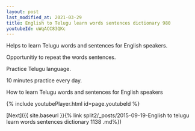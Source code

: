```yaml
---
layout: post
last_modified_at: 2021-03-29
title: English to Telugu learn words sentences dictionary 980 
youtubeId: uWqACC83QKc
---
```

 
 
Helps to learn Telugu words and sentences for English speakers.

Opportunitiy to repeat the words sentences. 

Practice Telugu language. 
 
10 minutes practice every day. 
 
How to learn Telugu words and sentences for English speakers 
 
{% include youtubePlayer.html id=page.youtubeId %}
 
 
[Next]({{ site.baseurl }}{% link  split2/_posts/2015-09-19-English to telugu learn words sentences dictionary 1138 .md%})
 
